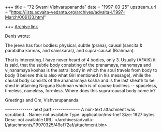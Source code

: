 +++
title = "72 Swami Vishvarupananda"
date = "1997-03-25"
upstream_url = "https://lists.advaita-vedanta.org/archives/advaita-l/1997-March/006133.html"

+++
[Archive link](https://lists.advaita-vedanta.org/archives/advaita-l/1997-March/006133.html)

Denis wrote:

The jeeva has four bodies: physical, subtle (prana), causal (sancita &
parabdha karmas, and samskaras), and supra-causal (Brahman). 

That is interesting. I have never heard of 4 bodies, only 3. Usually (AFAIK) it is said, that the subtle body consisting of the pranamaya, manomaya and vijnanamaya koshas is the astral body in which the soul travels from body to body (I believe this is also what Giri mentioned in his message), while the causal body consists of the anandamaya kosha and is the last sheath to be shed in attaining Nirguna Brahman which is of course bodiless -- spaceless, timeless, nameless, formless.
Where does this supra-causal body come in?

Greetings and Om,
Vishvarupananda

-------------- next part --------------
A non-text attachment was scrubbed...
Name: not available
Type: application/ms-tnef
Size: 1627 bytes
Desc: not available
URL: </archives/advaita-l/attachments/19970325/49af72af/attachment.bin>
